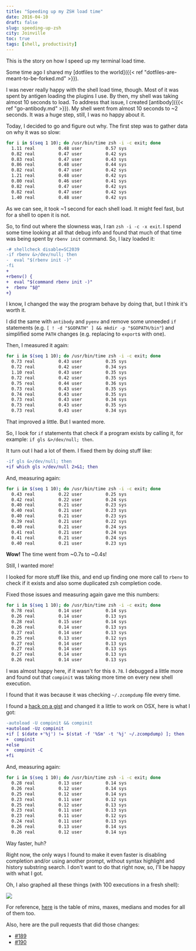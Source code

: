 ```yaml
---
title: "Speeding up my ZSH load time"
date: 2016-04-10
draft: false
slug: speeding-up-zsh
city: Joinville
toc: true
tags: [shell, productivity]
---
```


This is the story on how I speed up my terminal load time.

Some time ago I shared my [dotfiles to the world]({{< ref "dotfiles-are-meant-to-be-forked.md" >}}).

I was never really happy with the shell load time, though. Most of it was spent by antigen loading the plugins I use. By then, my shell was taking almost 10 seconds to load. To address that issue, I created [antibody]({{< ref "go-antibody.md" >}}). My shell went from almost 10 seconds to ~2 seconds. It was a huge step, still, I was no happy about it.

Today, I decided to go and figure out why. The first step was to gather data on why it was so slow:

```sh
for i in $(seq 1 10); do /usr/bin/time zsh -i -c exit; done
  1.11 real         0.48 user         0.57 sys
  0.82 real         0.47 user         0.42 sys
  0.83 real         0.47 user         0.43 sys
  0.86 real         0.48 user         0.44 sys
  0.82 real         0.47 user         0.42 sys
  1.21 real         0.48 user         0.42 sys
  0.80 real         0.46 user         0.41 sys
  0.82 real         0.47 user         0.42 sys
  0.82 real         0.47 user         0.42 sys
  1.40 real         0.48 user         0.42 sys
```

As we can see, it took ~1 second for each shell load. It might feel fast, but for a shell to open it is not.

So, to find out where the slowness was, I ran `zsh -i -c -x exit`. I spend some time looking at all that debug info and found that much of that time was being spent by `rbenv init` command. So, I lazy loaded it:

```diff
-# shellcheck disable=SC2039
-if rbenv &>/dev/null; then
-  eval "$(rbenv init -)"
-fi
+
+rbenv() {
+  eval "$(command rbenv init -)"
+  rbenv "$@"
+}
```

I know, I changed the way the program behave by doing that, but I think it's worth it.

I did the same with `antibody` and `pyenv` and remove some unneeded `if` statements (e.g. `[ ! -d "$GOPATH" ] && mkdir -p "$GOPATH/bin"`) and simplified some `PATH` changes (e.g. replacing to `export`s with one).

Then, I measured it again:

```sh
for i in $(seq 1 10); do /usr/bin/time zsh -i -c exit; done
  0.73 real         0.43 user         0.35 sys
  0.72 real         0.42 user         0.34 sys
  1.10 real         0.43 user         0.35 sys
  0.72 real         0.42 user         0.35 sys
  0.75 real         0.44 user         0.36 sys
  0.73 real         0.43 user         0.35 sys
  0.74 real         0.43 user         0.35 sys
  0.73 real         0.43 user         0.34 sys
  0.73 real         0.43 user         0.35 sys
  0.73 real         0.43 user         0.34 sys
```

That improved a little. But I wanted more.

So, I look for `if` statements that check if a program exists by calling it, for example: `if gls &>/dev/null; then`.

It turn out I had a lot of them. I fixed them by doing stuff like:

```diff
-if gls &>/dev/null; then
+if which gls >/dev/null 2>&1; then
```

And, measuring again:

```sh
for i in $(seq 1 10); do /usr/bin/time zsh -i -c exit; done
  0.43 real         0.22 user         0.25 sys
  0.42 real         0.22 user         0.24 sys
  0.40 real         0.21 user         0.23 sys
  0.40 real         0.21 user         0.23 sys
  0.40 real         0.21 user         0.23 sys
  0.39 real         0.21 user         0.22 sys
  0.40 real         0.21 user         0.24 sys
  0.41 real         0.21 user         0.24 sys
  0.41 real         0.21 user         0.24 sys
  0.40 real         0.21 user         0.23 sys
```

**Wow!** The time went from ~0.7s to ~0.4s!

Still, I wanted more!

I looked for more stuff like this, and end up finding one more call to `rbenv` to check if it exists and also some duplicated zsh completion code.

Fixed those issues and measuring again gave me this numbers:

```sh
for i in $(seq 1 10); do /usr/bin/time zsh -i -c exit; done
  0.78 real         0.14 user         0.14 sys
  0.26 real         0.14 user         0.13 sys
  0.28 real         0.15 user         0.14 sys
  0.26 real         0.14 user         0.13 sys
  0.27 real         0.14 user         0.13 sys
  0.25 real         0.13 user         0.12 sys
  0.27 real         0.14 user         0.13 sys
  0.27 real         0.14 user         0.13 sys
  0.27 real         0.14 user         0.13 sys
  0.26 real         0.14 user         0.13 sys
```

I was almost happy here, if it wasn't for this `0.78`. I debugged a little more and found out that `compinit` was taking more time on every new shell execution.

I found that it was because it was checking `~/.zcompdump` file every time.

I found a [hack on a gist](https://gist.github.com/ctechols/ca1035271ad134841284) and changed it a little to work on OSX, here is what I got:

```diff
-autoload -U compinit && compinit
+autoload -Uz compinit
+if [ $(date +'%j') != $(stat -f '%Sm' -t '%j' ~/.zcompdump) ]; then
+  compinit
+else
+  compinit -C
+fi
```

And, measuring again:

```sh
for i in $(seq 1 10); do /usr/bin/time zsh -i -c exit; done
  0.28 real         0.13 user         0.14 sys
  0.26 real         0.12 user         0.14 sys
  0.25 real         0.12 user         0.14 sys
  0.23 real         0.11 user         0.12 sys
  0.25 real         0.12 user         0.13 sys
  0.23 real         0.11 user         0.13 sys
  0.23 real         0.11 user         0.12 sys
  0.24 real         0.11 user         0.13 sys
  0.26 real         0.13 user         0.14 sys
  0.26 real         0.12 user         0.14 sys
```

Way faster, huh?

Right now, the only ways I found to make it even faster is disabling completion and/or using another prompt, without syntax highlight and history substring search. I don't want to do that right now, so, I'll be happy with what I got.

Oh, I also graphed all these things (with 100 executions in a fresh shell):

![](/public/images/speeding-up-zsh/8b7abdac-7509-49fe-a6ca-b2b619ee29d1.png)

For reference, [here](https://docs.google.com/spreadsheets/d/150esx1EvZSqSH6JbRiPjK5pPHYUMsD7yiwSvDCzoS0U) is the table of mins, maxes, medians and modes for all of them too.

Also, here are the pull requests that did those changes:

- [#189](https://github.com/caarlos0/dotfiles/pull/189)
- [#190](https://github.com/caarlos0/dotfiles/pull/190)
